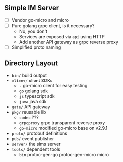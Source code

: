 Simple IM Server
---

* [ ] Vendor go-micro and micro
* [ ] Pure golang grpc client, is it necessary?
  + No, you don't
  + Services are exposed via `api` using HTTP
  + Add another API gateway as grpc reverse proxy
* [ ] Simplified proto naming

Directory Layout
---

* `bin/` build output
* `client/`  client SDKs
  + `.` go-micro client for easy testing
  + `go` golang sdk
  + `js` typescript sdk
  + `java` java sdk
* `gate/` API gateway
* `pkg/` reusable lib
  + `codec` ???
  + `grpcproxy` grpc transparent reverse proxy
  + `go-micro` modified go-micro base on v2.9.1
* `proto/` protobuf definitions
* `pub/` event publisher
* `server/` the sims server
* `tools/` dependent tools
  + `bin` protoc-gen-go protoc-gen-micro micro
